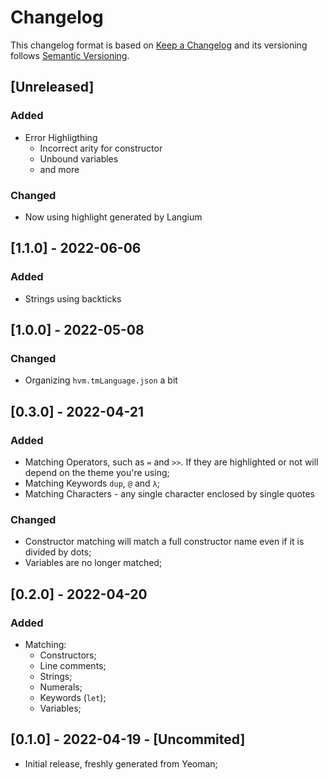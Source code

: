 # Changelog

This changelog format is based on [Keep a Changelog](https://keepachangelog.com/en/1.0.0/)
and its versioning follows [Semantic Versioning](https://semver.org/spec/v2.0.0.html).

## [Unreleased]

### Added

- Error Highligthing
  - Incorrect arity for constructor
  - Unbound variables
  - and more

### Changed

- Now using highlight generated by Langium

## [1.1.0] - 2022-06-06

### Added

- Strings using backticks

## [1.0.0] - 2022-05-08

### Changed

- Organizing `hvm.tmLanguage.json` a bit

## [0.3.0] - 2022-04-21

### Added

- Matching Operators, such as `=` and `>>`. If they are highlighted or not will depend on the theme you're using;
- Matching Keywords `dup`, `@` and `λ`;
- Matching Characters - any single character enclosed by single quotes

### Changed

- Constructor matching will match a full constructor name even if it is divided by dots;
- Variables are no longer matched;

## [0.2.0] - 2022-04-20

### Added

- Matching:
  - Constructors;
  - Line comments;
  - Strings;
  - Numerals;
  - Keywords (`let`);
  - Variables;

## [0.1.0] - 2022-04-19 - [Uncommited]

- Initial release, freshly generated from Yeoman;
